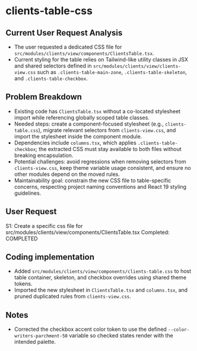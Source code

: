 # clients-table-css

## Current User Request Analysis
- The user requested a dedicated CSS file for `src/modules/clients/view/components/ClientsTable.tsx`.
- Current styling for the table relies on Tailwind-like utility classes in JSX and shared selectors defined in `src/modules/clients/view/clients-view.css` such as `.clients-table-main-zone`, `.clients-table-skeleton`, and `.clients-table-checkbox`.

## Problem Breakdown
- Existing code has `ClientsTable.tsx` without a co-located stylesheet import while referencing globally scoped table classes.
- Needed steps: create a component-focused stylesheet (e.g., `clients-table.css`), migrate relevant selectors from `clients-view.css`, and import the stylesheet inside the component module.
- Dependencies include `columns.tsx`, which applies `.clients-table-checkbox`; the extracted CSS must stay available to both files without breaking encapsulation.
- Potential challenges: avoid regressions when removing selectors from `clients-view.css`, keep theme variable usage consistent, and ensure no other modules depend on the moved rules.
- Maintainability goal: constrain the new CSS file to table-specific concerns, respecting project naming conventions and React 19 styling guidelines.

## User Request
S1: Create a specific css file for src/modules/clients/view/components/ClientsTable.tsx
Completed: COMPLETED

## Coding implementation
- Added `src/modules/clients/view/components/clients-table.css` to host table container, skeleton, and checkbox overrides using shared theme tokens.
- Imported the new stylesheet in `ClientsTable.tsx` and `columns.tsx`, and pruned duplicated rules from `clients-view.css`.

## Notes
- Corrected the checkbox accent color token to use the defined `--color-writers-parchment-50` variable so checked states render with the intended palette.
